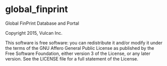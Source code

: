 global_finprint
==============================

Global FinPrint Database and Portal

Copyright 2015, Vulcan Inc.

This software is free software: you can redistribute it and/or modify it under the terms of the GNU Affero General Public License as published by the Free Software Foundation, either version 3 of the License, or any later version. See the LICENSE file for a full statement of the License.



